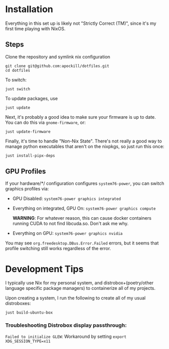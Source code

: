 # Installation
Everything in this set up is likely not "Strictly Correct (TM)", since it's my first time playing with NixOS.

## Steps

Clone the repository and symlink nix configuration
```shell
git clone git@github.com:apockill/dotfiles.git
cd dotfiles
```

To switch:
```shell
just switch
```

To update packages, use
```shell
just update
```

Next, it's probably a good idea to make sure your firmware is up to date. You can do
this via `gnome-firmware`, or:
```shell
just update-firmware
```

Finally, it's time to handle "Non-Nix State". There's not really a good way to manage 
python executables that aren't on the nixpkgs, so just run this once:

```bash
just install-pipx-deps
```

## GPU Profiles

If your hardware/*/ configuration configures `system76-power`, 
you can switch graphics profiles via:

- GPU Disabled: `system76-power graphics integrated`
- Everything on integrated, GPU On: `system76-power graphics compute`
  
  **WARNING**: For whatever reason, this can cause docker containers running CUDA to not 
               find libcuda.so. Don't ask me why.
- Everything on GPU: `system76-power graphics nvidia`

You may see `org.freedesktop.DBus.Error.Failed` errors, but it seems that profile 
switching still works regardless of the error.

# Development Tips

I typically use Nix for my personal system, and distrobox+(poetry/other language specific
package managers) to containerize all of my projects.

Upon creating a system, I run the following to create all of my usual distroboxes:
```shell
just build-ubuntu-box
```

### Troubleshooting Distrobox display passthrough:

`Failed to initialize GLEW`: Workaround by setting `export XDG_SESSION_TYPE=x11`
